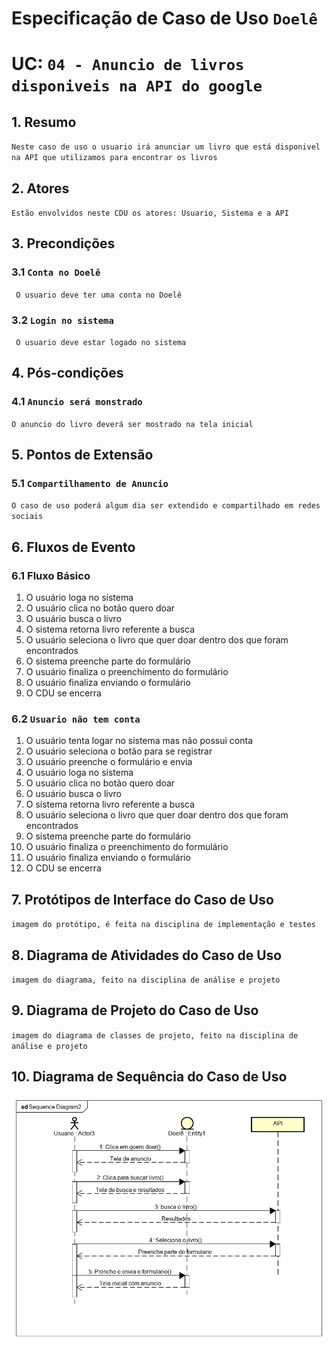 # Especificação de Caso de Uso `Doelê`

# UC: `04 - Anuncio de livros disponiveis na API do google`
	  
## 1. Resumo

`Neste caso de uso o usuario irá anunciar um livro que está disponivel na API que utilizamos para encontrar os livros`

## 2. Atores

`Estão envolvidos neste CDU os atores: Usuario, Sistema e a API`
  
## 3. Precondições

### 3.1 `Conta no Doelê`

` O usuario deve ter uma conta no Doelê`
  
### 3.2 `Login no sistema`
  
` O usuario deve estar logado no sistema`

## 4. Pós-condições

### 4.1 `Anuncio será monstrado`

`O anuncio do livro deverá ser mostrado na tela inicial`

## 5. Pontos de Extensão

### 5.1 `Compartilhamento de Anuncio`

`O caso de uso poderá algum dia ser extendido e compartilhado em redes sociais`  

## 6. Fluxos de Evento

### 6.1 Fluxo Básico
 
1. O usuário loga no sistema 
2. O usuário clica no botão quero doar
3. O usuário busca o livro
4. O sistema retorna livro referente a busca
5. O usuário seleciona o livro que quer doar dentro dos que foram encontrados
6. O sistema preenche parte do formulário
7. O usuário finaliza o preenchimento do formulário
8. O usuário finaliza enviando o formulário
9. O CDU se encerra

### 6.2 `Usuario não tem conta`

1. O usuário tenta logar no sistema mas não possui conta
2. O usuário seleciona o botão para se registrar
3. O usuário preenche o formulário e envia
1. O usuário loga no sistema 
2. O usuário clica no botão quero doar
3. O usuário busca o livro
4. O sistema retorna livro referente a busca
5. O usuário seleciona o livro que quer doar dentro dos que foram encontrados
6. O sistema preenche parte do formulário
7. O usuário finaliza o preenchimento do formulário
8. O usuário finaliza enviando o formulário
9. O CDU se encerra

## 7. Protótipos de Interface do Caso de Uso

`imagem do protótipo, é feita na disciplina de implementação e testes`  

## 8. Diagrama de Atividades do Caso de Uso

`imagem do diagrama, feito na disciplina de análise e projeto`

## 9. Diagrama de Projeto do Caso de Uso

`imagem do diagrama de classes de projeto, feito na disciplina de análise e projeto`

## 10. Diagrama de Sequência do Caso de Uso

![Diagrama de casos de uso](dss-cdu04-anuncioLivro.png)